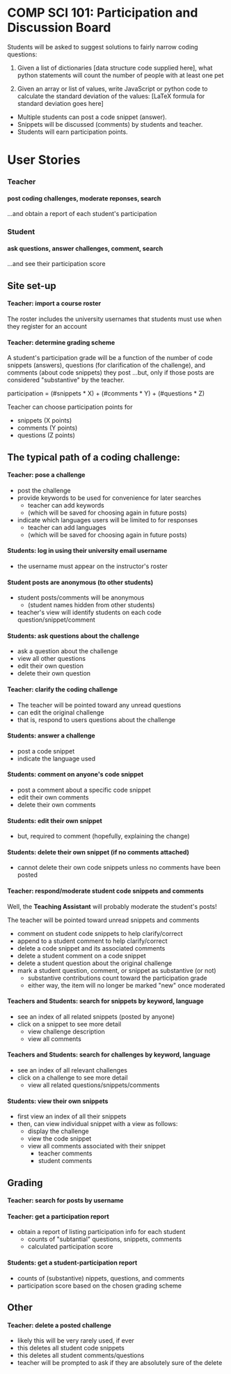 
# COMP SCI 101: Participation and Discussion Board

Students will be asked to suggest solutions to fairly narrow coding questions:

1. Given a list of dictionaries [data structure code supplied here], what python statements will count the number of people with at least one pet

2. Given an array or list of values, write JavaScript or python code to calculate the standard deviation of the values: [LaTeX formula for standard deviation goes here] 

+ Multiple students can post a code snippet (answer).    
+ Snippets will be discussed (comments) by students and teacher.    
+ Students will earn participation points.     


# User Stories

### Teacher 

#### post coding challenges, moderate reponses, search

...and obtain a report of each student's participation

### Student

#### ask questions, answer challenges, comment, search

...and see their participation score



## Site set-up

#### Teacher: import a course roster

The roster includes the university usernames that students must use when they register for an account

#### Teacher: determine grading scheme

A student's participation grade will be a function of the number of code snippets (answers), questions (for clarification of the challenge), and comments (about code snippets) they post ...but, only if those posts are considered "substantive" by the teacher.

participation = (#snippets * X) + (#comments * Y) + (#questions * Z)

Teacher can choose participation points for 

+ snippets (X points)
+ comments (Y points) 
+ questions (Z points)



## The typical path of a coding challenge:

#### Teacher: pose a challenge

+ post the challenge 
+ provide keywords to be used for convenience for later searches
	+ teacher can add keywords 
	+ (which will be saved for choosing again in future posts)
+ indicate which languages users will be limited to for responses
	+ teacher can add languages
	+ (which will be saved for choosing again in future posts)

#### Students: log in using their university email username

+ the username must appear on the instructor's roster

#### Student posts are anonymous (to other students)

+ student posts/comments will be anonymous 
  + (student names hidden from other students)
+ teacher's view will identify students on each code question/snippet/comment

#### Students: ask questions about the challenge

+ ask a question about the challenge 
+ view all other questions
+ edit their own question 
+ delete their own question

#### Teacher: clarify the coding challenge

+ The teacher will be pointed toward any unread questions
+ can edit the original challenge
+ that is, respond to users questions about the challenge

#### Students: answer a challenge

+ post a code snippet
+ indicate the language used

#### Students: comment on anyone's code snippet

+ post a comment about a specific code snippet
+ edit their own comments
+ delete their own comments

#### Students: edit their own snippet

+ but, required to comment (hopefully, explaining the change)

#### Students: delete their own snippet (if no comments attached)

+ cannot delete their own code snippets unless no comments have been posted

#### Teacher: respond/moderate student code snippets and comments

Well, the **Teaching Assistant** will probably moderate the student's posts!

The teacher will be pointed toward unread snippets and comments

+ comment on student code snippets to help clarify/correct
+ append to a student comment to help clarify/correct
+ delete a code snippet and its associated comments
+ delete a student comment on a code snippet
+ delete a student question about the original challenge
+ mark a student question, comment, or snippet as substantive (or not)
	+ substantive contributions count toward the participation grade
	+ either way, the item will no longer be marked "new" once moderated

#### Teachers and Students: search for snippets by keyword, language

+ see an index of all related snippets (posted by anyone)
+ click on a snippet to see more detail
  + view challenge description
  + view all comments

#### Teachers and Students: search for challenges by keyword, language

+ see an index of all relevant challenges 
+ click on a challenge to see more detail
  + view all related questions/snippets/comments

#### Students: view their own snippets

+ first view an index of all their snippets
+ then, can view individual snippet with a view as follows:
  + display the challenge
  + view the code snippet
  + view all comments associated with their snippet
    + teacher comments
    + student comments


## Grading

#### Teacher: search for posts by username

#### Teacher: get a participation report

+ obtain a report of listing participation info for each student
  + counts of "subtantial" questions, snippets, comments
  + calculated participation score


#### Students: get a student-participation report

+ counts of (substantive) nippets, questions, and comments 
+ participation score based on the chosen grading scheme



## Other

#### Teacher: delete a posted challenge

+ likely this will be very rarely used, if ever
+ this deletes all student code snippets
+ this deletes all student comments/questions
+ teacher will be prompted to ask if they are absolutely sure of the delete






